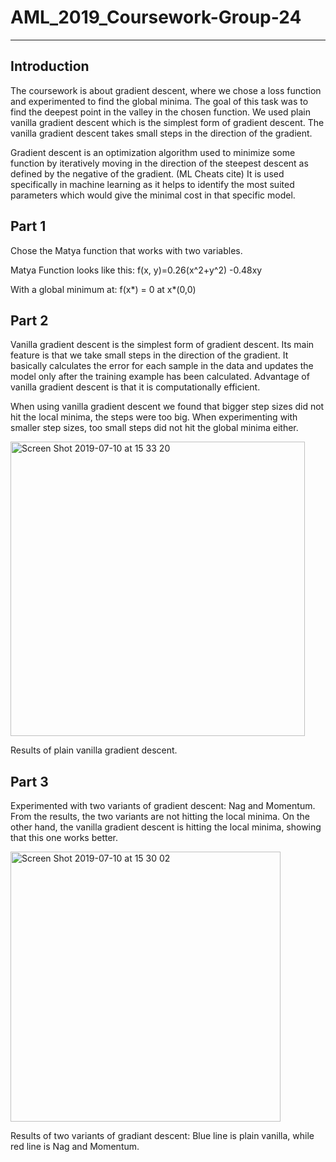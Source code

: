 # AML_2019_Coursework-Group-24
-----------

## Introduction
The coursework is about gradient descent, where we chose a loss function and experimented to find the global minima. The goal of this task was to find the deepest point in the valley in the chosen function. We used plain vanilla gradient descent which is the simplest form of gradient descent. The vanilla gradient descent takes small steps in the direction of the gradient. 

Gradient descent is an optimization algorithm used to minimize some function by iteratively moving in the direction of the steepest descent as defined by the negative of the gradient. (ML Cheats cite)
It is used specifically in machine learning as it helps to identify the most suited parameters which would give the minimal cost in that specific model.


## Part 1
Chose the Matya function that works with two variables.  

Matya Function looks like this:
f(x, y)=0.26(x^2+y^2) -0.48xy

With a global minimum at:
f(x*) = 0 at x*(0,0)

## Part 2

Vanilla gradient descent is the simplest form of gradient descent. Its main feature is that we take small steps in the direction of the gradient. It basically calculates the error for each sample in the data and updates the model only after the training example has been calculated. Advantage of vanilla gradient descent is that it is computationally efficient.

When using vanilla gradient descent we found that bigger step sizes did not hit the local minima, the steps were too big. When experimenting with smaller step sizes, too small steps did not hit the global minima either.

<img width="471" alt="Screen Shot 2019-07-10 at 15 33 20" src="https://user-images.githubusercontent.com/52716291/60977887-1baf3f80-a328-11e9-9844-fd85bcfef615.png">

Results of plain vanilla gradient descent.

## Part 3
Experimented with two variants of gradient descent: Nag and Momentum. From the results, the two variants are not hitting the local minima. On the other hand, the vanilla gradient descent is hitting the local minima, showing that this one works better. 

<img width="432" alt="Screen Shot 2019-07-10 at 15 30 02" src="https://user-images.githubusercontent.com/52716291/60977760-edc9fb00-a327-11e9-919e-4b16b7d8d10c.png">

Results of two variants of gradiant descent: Blue line is plain vanilla, while red line is Nag and Momentum.


